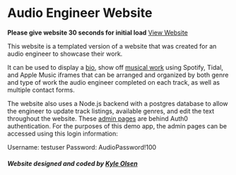 # Audio Engineer Website

**Please give website 30 seconds for initial load**
[View Website](https://audio-engineer.herokuapp.com/)

This website is a templated version of a website that was created for an audio engineer to showcase their work.

It can be used to display a [bio](https://audio-engineer.herokuapp.com/about), show off [musical work](https://audio-engineer.herokuapp.com/listen) using Spotify, Tidal, and Apple Music iframes that can be arranged and organized by both genre and type of work the audio engineer completed on each track, as well as multiple contact forms.

The website also uses a Node.js backend with a postgres database to allow the engineer to update track listings, available genres, and edit the text throughout the website. These [admin pages](https://audio-engineer.herokuapp.com/admin) are behind Auth0 authentication. For the purposes of this demo app, the admin pages can be accessed using this login information:

Username: testuser
Password: AudioPassword!100

##### Website designed and coded by [Kyle Olsen](https://www.kyle-olsen.com)

